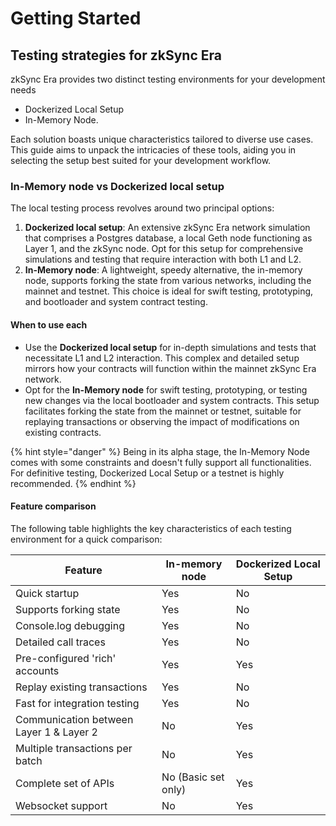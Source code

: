 # Getting Started

## Testing strategies for zkSync Era

zkSync Era provides two distinct testing environments for your development needs

* Dockerized Local Setup
* In-Memory Node.

Each solution boasts unique characteristics tailored to diverse use cases. This guide aims to unpack the intricacies of these tools, aiding you in selecting the setup best suited for your development workflow.

### In-Memory node vs Dockerized local setup

The local testing process revolves around two principal options:

1. **Dockerized local setup**: An extensive zkSync Era network simulation that comprises a Postgres database, a local Geth node functioning as Layer 1, and the zkSync node. Opt for this setup for comprehensive simulations and testing that require interaction with both L1 and L2.
2. **In-Memory node**: A lightweight, speedy alternative, the in-memory node, supports forking the state from various networks, including the mainnet and testnet. This choice is ideal for swift testing, prototyping, and bootloader and system contract testing.

#### When to use each

* Use the **Dockerized local setup** for in-depth simulations and tests that necessitate L1 and L2 interaction. This complex and detailed setup mirrors how your contracts will function within the mainnet zkSync Era network.
* Opt for the **In-Memory node** for swift testing, prototyping, or testing new changes via the local bootloader and system contracts. This setup facilitates forking the state from the mainnet or testnet, suitable for replaying transactions or observing the impact of modifications on existing contracts.

{% hint style="danger" %}
Being in its alpha stage, the In-Memory Node comes with some constraints and doesn't fully support all functionalities. For definitive testing, Dockerized Local Setup or a testnet is highly recommended.
{% endhint %}

#### Feature comparison

The following table highlights the key characteristics of each testing environment for a quick comparison:

| Feature                                 | In-memory node      | Dockerized Local Setup |
| --------------------------------------- | ------------------- | ---------------------- |
| Quick startup                           | Yes                 | No                     |
| Supports forking state                  | Yes                 | No                     |
| Console.log debugging                   | Yes                 | No                     |
| Detailed call traces                    | Yes                 | No                     |
| Pre-configured 'rich' accounts          | Yes                 | Yes                    |
| Replay existing transactions            | Yes                 | No                     |
| Fast for integration testing            | Yes                 | No                     |
| Communication between Layer 1 & Layer 2 | No                  | Yes                    |
| Multiple transactions per batch         | No                  | Yes                    |
| Complete set of APIs                    | No (Basic set only) | Yes                    |
| Websocket support                       | No                  | Yes                    |

